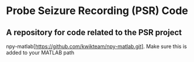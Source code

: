 # Probe Seizure Recording (PSR) Code
## A repository for code related to the PSR project

npy-matlab[https://github.com/kwikteam/npy-matlab.git]. Make sure this is added to your MATLAB path
